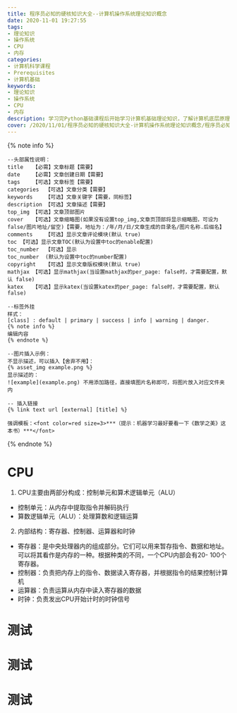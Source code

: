 ```yaml
---
title: 程序员必知的硬核知识大全--计算机操作系统理论知识概念
date: 2020-11-01 19:27:55
tags: 
- 理论知识
- 操作系统
- CPU
- 内存
categories: 
- 计算机科学课程
- Prerequisites
- 计算机基础
keywords:
- 理论知识
- 操作系统
- CPU
- 内存
description: 学习完Python基础课程后开始学习计算机基础理论知识，了解计算机底层原理和操作系统运行原理，参考PDF《程序员必知的硬核知识大全》和《详解操作系统》
cover: /2020/11/01/程序员必知的硬核知识大全-计算机操作系统理论知识概念/程序员必知的硬核知识大全-计算机操作系统理论知识概念.png
---
```


{% note info %}
```Text
--头部属性说明：
title	【必需】文章标题【需要】
date	【必需】文章创建日期【需要】
tags	【可选】文章标签【需要】
categories	【可选】文章分类【需要】
keywords	【可选】文章关键字【需要，同标签】
description	【可选】文章描述【需要】
top_img	【可选】文章顶部图片
cover	【可选】文章缩略图(如果没有设置top_img,文章页顶部将显示缩略图，可设为false/图片地址/留空)【需要，地址为：/年/月/日/文章生成的目录名/图片名称.后缀名】
comments	【可选】显示文章评论模块(默认 true)
toc	【可选】显示文章TOC(默认为设置中toc的enable配置)
toc_number	【可选】显示
toc_number	(默认为设置中toc的number配置)
copyright	【可选】显示文章版权模块(默认 true)
mathjax	【可选】显示mathjax(当设置mathjax的per_page: false时，才需要配置，默认 false)
katex	【可选】显示katex(当设置katex的per_page: false时，才需要配置，默认 false)

--标签外挂
样式：
[class] : default | primary | success | info | warning | danger.
{% note info %}
编辑内容
{% endnote %}

--图片插入示例：
不显示描述，可以插入【舍弃不用】：
{% asset_img example.png %}
显示描述的：
![example](example.png)	不用添加路径，直接填图片名称即可，将图片放入对应文件夹内

-- 插入链接
{% link text url [external] [title] %}

强调模板：<font color=red size=3>***（提示：机器学习最好要看一下《数学之美》这本书）***</font>

```
{% endnote %}

# CPU
1. CPU主要由两部分构成：控制单元和算术逻辑单元（ALU）
 - 控制单元：从内存中提取指令并解码执行
 - 算数逻辑单元（ALU）：处理算数和逻辑运算
2. 内部结构：寄存器、控制器、运算器和时钟
 - 寄存器：是中央处理器内的组成部分。它们可以用来暂存指令、数据和地址。可以将其看作是内存的一种。根据种类的不同，一个CPU内部会有20- 100个寄存器。
 - 控制器：负责把内存上的指令、数据读入寄存器，并根据指令的结果控制计算机
 - 运算器：负责运算从内存中读入寄存器的数据
 - 时钟：负责发出CPU开始计时的时钟信号

# 测试

# 测试

# 测试
